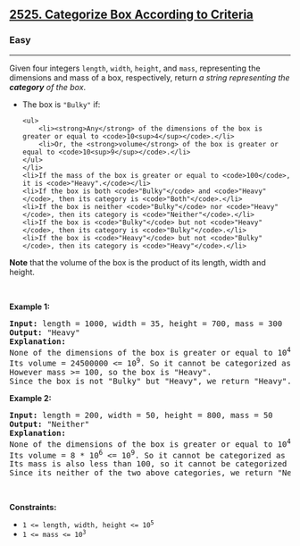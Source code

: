 <h2><a href="https://leetcode.com/problems/categorize-box-according-to-criteria/">2525. Categorize Box According to Criteria</a></h2><h3>Easy</h3><hr><div><p>Given four integers <code>length</code>, <code>width</code>, <code>height</code>, and <code>mass</code>, representing the dimensions and mass of a box, respectively, return <em>a string representing the <strong>category</strong> of the box</em>.</p>

<ul>
	<li>The box is <code>"Bulky"</code> if:

	<ul>
		<li><strong>Any</strong> of the dimensions of the box is greater or equal to <code>10<sup>4</sup></code>.</li>
		<li>Or, the <strong>volume</strong> of the box is greater or equal to <code>10<sup>9</sup></code>.</li>
	</ul>
	</li>
	<li>If the mass of the box is greater or equal to <code>100</code>, it is <code>"Heavy".</code></li>
	<li>If the box is both <code>"Bulky"</code> and <code>"Heavy"</code>, then its category is <code>"Both"</code>.</li>
	<li>If the box is neither <code>"Bulky"</code> nor <code>"Heavy"</code>, then its category is <code>"Neither"</code>.</li>
	<li>If the box is <code>"Bulky"</code> but not <code>"Heavy"</code>, then its category is <code>"Bulky"</code>.</li>
	<li>If the box is <code>"Heavy"</code> but not <code>"Bulky"</code>, then its category is <code>"Heavy"</code>.</li>
</ul>

<p><strong>Note</strong> that the volume of the box is the product of its length, width and height.</p>

<p>&nbsp;</p>
<p><strong class="example">Example 1:</strong></p>

<pre style="position: relative;"><strong>Input:</strong> length = 1000, width = 35, height = 700, mass = 300
<strong>Output:</strong> "Heavy"
<strong>Explanation:</strong> 
None of the dimensions of the box is greater or equal to 10<sup>4</sup>. 
Its volume = 24500000 &lt;= 10<sup>9</sup>. So it cannot be categorized as "Bulky".
However mass &gt;= 100, so the box is "Heavy".
Since the box is not "Bulky" but "Heavy", we return "Heavy".<div class="open_grepper_editor" title="Edit &amp; Save To Grepper"></div></pre>

<p><strong class="example">Example 2:</strong></p>

<pre style="position: relative;"><strong>Input:</strong> length = 200, width = 50, height = 800, mass = 50
<strong>Output:</strong> "Neither"
<strong>Explanation:</strong> 
None of the dimensions of the box is greater or equal to 10<sup>4</sup>.
Its volume = 8 * 10<sup>6</sup> &lt;= 10<sup>9</sup>. So it cannot be categorized as "Bulky".
Its mass is also less than 100, so it cannot be categorized as "Heavy" either. 
Since its neither of the two above categories, we return "Neither".<div class="open_grepper_editor" title="Edit &amp; Save To Grepper"></div></pre>

<p>&nbsp;</p>
<p><strong>Constraints:</strong></p>

<ul>
	<li><code>1 &lt;= length, width, height &lt;= 10<sup>5</sup></code></li>
	<li><code>1 &lt;= mass &lt;= 10<sup>3</sup></code></li>
</ul>
</div>